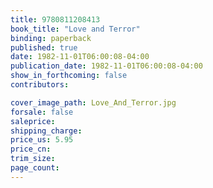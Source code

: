 ```yaml
---
title: 9780811208413
book_title: "Love and Terror"
binding: paperback
published: true
date: 1982-11-01T06:00:08-04:00
publication_date: 1982-11-01T06:00:08-04:00
show_in_forthcoming: false
contributors:

cover_image_path: Love_And_Terror.jpg
forsale: false
saleprice:
shipping_charge:
price_us: 5.95
price_cn:
trim_size:
page_count:
---
```


